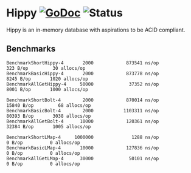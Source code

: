 # Hippy [![GoDoc](https://godoc.org/github.com/itsmontoya/hippy?status.svg)](https://godoc.org/github.com/itsmontoya/hippy) ![Status](https://img.shields.io/badge/status-alpha-red.svg)
Hippy is an in-memory database with aspirations to be ACID compliant.


## Benchmarks
```
BenchmarkShortHippy-4       2000            873541 ns/op             323 B/op         30 allocs/op
BenchmarkBasicHippy-4       2000            873778 ns/op            8245 B/op       1020 allocs/op
BenchmarkAllGetHippy-4     50000             37352 ns/op            8001 B/op       1000 allocs/op

BenchmarkShortBolt-4        2000            870014 ns/op           15840 B/op         68 allocs/op
BenchmarkBasicBolt-4        2000           1103311 ns/op           80393 B/op       3038 allocs/op
BenchmarkAllGetBolt-4      10000            120361 ns/op           32384 B/op       1005 allocs/op

BenchmarkShortLMap-4     1000000              1288 ns/op               0 B/op          0 allocs/op
BenchmarkBasicLMap-4       10000            127836 ns/op               0 B/op          0 allocs/op
BenchmarkAllGetLMap-4      30000             50101 ns/op               0 B/op          0 allocs/op
```
